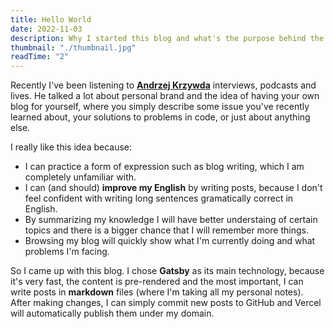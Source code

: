 ```yaml
---
title: Hello World
date: 2022-11-03
description: Why I started this blog and what's the purpose behind the idea of blogging.
thumbnail: "./thumbnail.jpg"
readTime: "2"
---
```


Recently I've been listening to [**Andrzej Krzywda**](https://www.instagram.com/andrzejkrzywda_po_polsku/) interviews, podcasts and lives. He talked a lot about personal brand and the idea of having your own blog for yourself, where you simply describe some issue you've recently learned about, your solutions to problems in code, or just about anything else.

I really like this idea because:
- I can practice a form of expression such as blog writing, which I am completely unfamiliar with.
- I can (and should) **improve my English** by writing posts, because I don't feel confident with writing long sentences gramatically correct in English.
- By summarizing my knowledge I will have better understaing of certain topics and there is a bigger chance that I will remember more things.
- Browsing my blog will quickly show what I'm currently doing and what problems I'm facing.

So I came up with this blog. I chose **Gatsby** as its main technology, because it's very fast, the content is pre-rendered and the most important, I can write posts in **markdown** files (where I'm taking all my personal notes). After making changes, I can simply commit new posts to GitHub and Vercel will automatically publish them under my domain.
